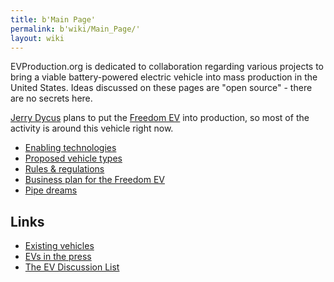 ```yaml
---
title: b'Main Page'
permalink: b'wiki/Main_Page/'
layout: wiki
---
```


EVProduction.org is dedicated to collaboration regarding various
projects to bring a viable battery-powered electric vehicle into mass
production in the United States. Ideas discussed on these pages are
"open source" - there are no secrets here.

[Jerry Dycus](/wiki/Jerry_Dycus "wikilink") plans to put the [Freedom
EV](/wiki/Freedom_EV "wikilink") into production, so most of the activity is
around this vehicle right now.

-   [Enabling technologies](/wiki/Enabling_technologies "wikilink")
-   [Proposed vehicle types](/wiki/Proposed_vehicle_types "wikilink")
-   [Rules & regulations](/wiki/Rules_&_regulations "wikilink")
-   [Business plan for the Freedom
    EV](/wiki/Business_plan_for_the_Freedom_EV "wikilink")
-   [Pipe dreams](/wiki/Pipe_dreams "wikilink")

Links
-----

-   [Existing vehicles](/wiki/Existing_vehicles "wikilink")
-   [EVs in the press](/wiki/EVs_in_the_press "wikilink")
-   [The EV Discussion List](http://www.evdl.org/)
